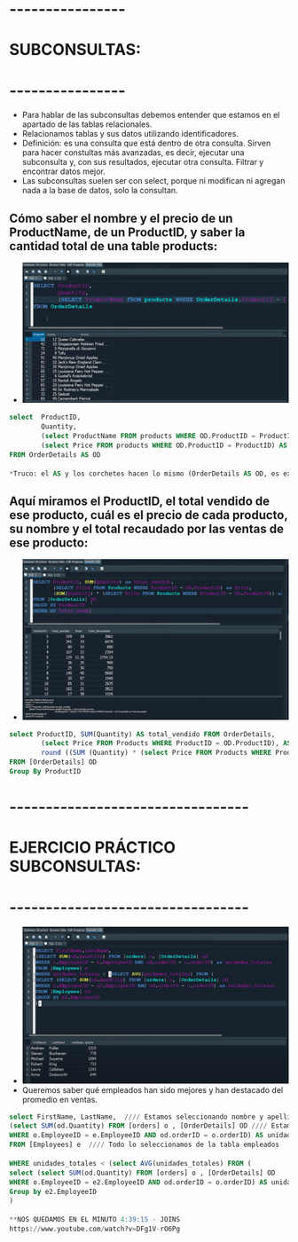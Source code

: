 # ----------------
# SUBCONSULTAS:
# ----------------
- Para hablar de las subconsultas debemos entender que estamos en el apartado de las tablas relacionales.
- Relacionamos tablas y sus datos utilizando identificadores.
- Definición: es una consulta que está dentro de otra consulta. Sirven para hacer constultas más avanzadas, es decir, ejecutar una subconsulta y, con sus resultados, ejecutar otra consulta. Filtrar y encontrar datos mejor.
- Las subconsultas suelen ser con select, porque ni modifican ni agregan nada a la base de datos, solo la consultan.

## Cómo saber el nombre y el precio de un ProductName, de un ProductID, y saber la cantidad total de una table products:
- ![Captura10](captura10.png)

```SQL
select  ProductID,
        Quantity, 
        (select ProductName FROM products WHERE OD.ProductID = ProductID) AS Nombre,     ///// Esto es una subconsulta.
        (select Price FROM products WHERE OD.ProductID = ProductID) AS Precio
FROM OrderDetails AS OD

*Truco: el AS y los corchetes hacen lo mismo (OrderDetails AS OD, es exactamente igual a poner [OrderDetails]).
```

## Aquí miramos el ProductID, el total vendido de ese producto, cuál es el precio de cada producto, su nombre y el total recaudado por las ventas de ese producto:
- ![Captura11](captura11.png)

```SQL
select ProductID, SUM(Quantity) AS total_vendido FROM OrderDetails,
        (select Price FROM Products WHERE ProductID = OD.ProductID), AS Price,
        round ((SUM (Quantity) * (select Price FROM Products WHERE ProductID = OD.ProductID))), AS Total_Recaudado,
FROM [OrderDetails] OD
Group By ProductID
```

# ---------------------------------
# EJERCICIO PRÁCTICO SUBCONSULTAS:
# ---------------------------------
- ![Captura12](captura12.png)
- Queremos saber qué empleados han sido mejores y han destacado del promedio en ventas.
```SQL
select FirstName, LastName,  //// Estamos seleccionando nombre y apellido de los empleados
(select SUM(od.Quantity) FROM [orders] o , [OrderDetails] OD //// Estamos seleccionando promedio de unidades vendidas
WHERE o.EmployeeID = e.EmployeeID AND od.orderID = o.orderID) AS unidades_totales
FROM [Employees] e  //// Todo lo seleccionamos de la tabla empleados

WHERE unidades_totales < (select AVG(unidades_totales) FROM (
select (select SUM(od.Quantity) FROM [orders] o , [OrderDetails] OD
WHERE o.EmployeeID = e2.EmployeeID AND od.orderID = o.orderID) AS unidades_totales)  FROM [Employees] e2
Group by e2.EmployeeID
) 

**NOS QUEDAMOS EN EL MINUTO 4:39:15 - JOINS
https://www.youtube.com/watch?v=DFg1V-rO6Pg 



